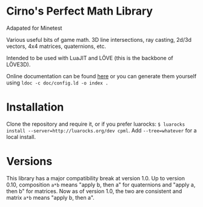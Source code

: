 Cirno's Perfect Math Library
====

Adapated for Minetest

Various useful bits of game math. 3D line intersections, ray casting, 2d/3d vectors, 4x4 matrices, quaternions, etc.

Intended to be used with LuaJIT and LÖVE (this is the backbone of LÖVE3D).

Online documentation can be found [here](http://excessive.github.io/cpml/) or you can generate them yourself using `ldoc -c doc/config.ld -o index .`

# Installation
Clone the repository and require it, or if you prefer luarocks: `$ luarocks install --server=http://luarocks.org/dev cpml`. Add `--tree=whatever` for a local install.

# Versions

This library has a major compatibility break at version 1.0. Up to version 0.10, composition `a*b` means "apply b, then a" for quaternions and "apply a, then b" for matrices. Now as of version 1.0, the two are consistent and matrix `a*b` means "apply b, then a".
